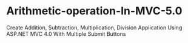 # Arithmetic-operation-In-MVC-5.0
Create Addition, Subtraction, Multiplication, Division Application Using ASP.NET MVC 4.0 With Multiple Submit Buttons
